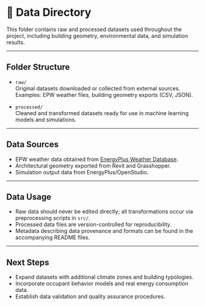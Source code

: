 # 📂 Data Directory

This folder contains raw and processed datasets used throughout the project, including building geometry, environmental data, and simulation results.

---

## Folder Structure

- `raw/`  
  Original datasets downloaded or collected from external sources.  
  Examples: EPW weather files, building geometry exports (CSV, JSON).

- `processed/`  
  Cleaned and transformed datasets ready for use in machine learning models and simulations.

---

## Data Sources

- EPW weather data obtained from [EnergyPlus Weather Database](https://energyplus.net/weather).
- Architectural geometry exported from Revit and Grasshopper.
- Simulation output data from EnergyPlus/OpenStudio.

---

## Data Usage

- Raw data should never be edited directly; all transformations occur via preprocessing scripts in `src/`.
- Processed data files are version-controlled for reproducibility.
- Metadata describing data provenance and formats can be found in the accompanying README files.

---

## Next Steps

- Expand datasets with additional climate zones and building typologies.
- Incorporate occupant behavior models and real energy consumption data.
- Establish data validation and quality assurance procedures.

